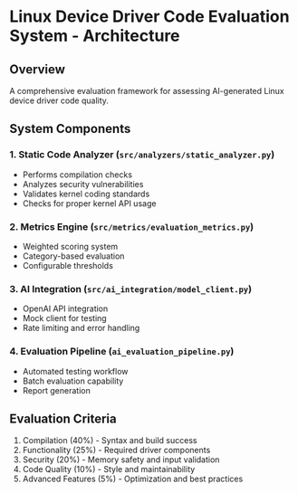 # Linux Device Driver Code Evaluation System - Architecture

## Overview
A comprehensive evaluation framework for assessing AI-generated Linux device driver code quality.

## System Components

### 1. Static Code Analyzer (`src/analyzers/static_analyzer.py`)
- Performs compilation checks
- Analyzes security vulnerabilities
- Validates kernel coding standards
- Checks for proper kernel API usage

### 2. Metrics Engine (`src/metrics/evaluation_metrics.py`)
- Weighted scoring system
- Category-based evaluation
- Configurable thresholds

### 3. AI Integration (`src/ai_integration/model_client.py`)
- OpenAI API integration
- Mock client for testing
- Rate limiting and error handling

### 4. Evaluation Pipeline (`ai_evaluation_pipeline.py`)
- Automated testing workflow
- Batch evaluation capability
- Report generation

## Evaluation Criteria
1. Compilation (40%) - Syntax and build success
2. Functionality (25%) - Required driver components
3. Security (20%) - Memory safety and input validation
4. Code Quality (10%) - Style and maintainability
5. Advanced Features (5%) - Optimization and best practices
